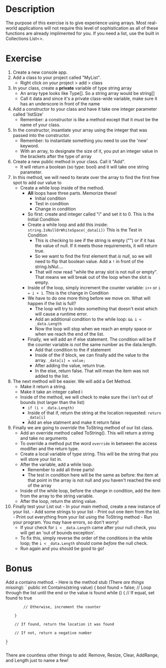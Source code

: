 # Description 
The purpose of this exercise is to give experience using arrays.  Most real-world applications will not require this level of sophistication as all of these functions are already implimented for you.
If you need a list, use the built in Collections List<>.

# Exercise 
1. Create a new console app.
2. Add a class to your project called "MyList".
	- Right click on your project > add > class
3. In your class, create a **private** variable of type string array
	- An array type looks like Type[].  So a string array would be string[]
	- Call it data and since it's a private class-wide variable, make sure it has an underscore in front of the name
4. Add a constructor to your class and have it take one integer parameter called 'listSize'
	- Remember: a constructor is like a method except that it _must_ be the name of your class.
5. In the constructor, insantiate your array using the integer that was passed into the constructor.
	- Remember: to instantiate something you need to use the 'new' keyword.
	- With an array, to designate the size of it, you put an integer value in the brackets after the type of array
6. Create a new public method in your class.  Call it "Add".
	- It will return a boolean (so type: bool) and it will take one string parameter.
7. In this method, we will need to iterate over the array to find the first free spot to add our value to
	- Create a while loop inside of the method.
		- **All** loops have three parts. Memorize these!  
			- Initial condition
			- Test in condition
			- Change in condition
		- So first: create and integer called "i" and set it to 0.  This is the Initial Condition
		- Create a while loop and add this inside: `string.IsNullOrWhiteSpace(_data[i])`  This is the Test in Condition
			- This is checking to see if the string is empty ("") or if it has the value of null.  If it meets those requirements, it will return true.
			- So we want to find the first element that _is null_, so we will need to flip that boolean value.  Add a `!` in front of the string.IsNul....
			- That will now read "while the array slot is not null or empty".  That means we will break out of the loop when the slot is empty.
		- Inside of the loop, simply increment the counter variable: `i++` or `i = i + 1`.  This is the change in Condition
		- We have to do one more thing before we move on.  What will happen if the list is full?
			- The loop will try to index something that doesn't exist which will cause a runtime error.
			- Add an additional condition to the while loop: `&& i < _data.Length`
			- Now the loop will stop when we reach an empty space or when we reach the end of the list.
		- Finally, we will add an if else statement.  The condition will be if the counter variable _is not_ the same number as the data.length.
			- Add that condition to the if statement
			- Inside of the if block, we can finally add the value to the array.  `_data[i] = value;`
			- After adding the value, return true.
			- In the else, return false.  That will mean the item was not added to the list.
8. The next method will be easier.  We will add a Get Method.
	- Make it return a string.
	- Make it take an integer called i
	- Inside of the method, we will check to make sure the i isn't out of bounds (not larger than the list)
		- `if (i < _data.Length)`
		- Inside of that if, return the string at the location requested: `return _data[i]`
		- Add an else statment and make it return false
9. Finally we are going to _override_ the ToString method of our list class.
	- Add an override method called ToString().  This will return a string and take no arguments
	- To override a method put the word `override` in between the access modifier and the return type.
	- Create a local variable of type string.  This will be the string that you will store your list in.
	- After the variable, add a while loop.
		- Remember to add all three parts!
		- The test in condition here will be the same as before: the item at that point in the array is not null and you haven't reached the end of the array
	- Inside of the while loop, before the change in condition, add the item from the array to the string variable.
	- After the loop, return the string value.
10.  Finally test your List out
	- In your main method, create a new instance of your list.
	- Add some strings to your list
	- Print out one item from the list.
	- Print out everything from your list using the ToString method
	- Run your program.  You may have errors, so don't worry!
		- If your check for `i < _data.Length` came after your null check, you will get an 'out of bounds exception'.
		- To fix this, simply reverse the order of the conditions in the while loop; the `i < _data.Length` should come _before_ the null check.
		- Run again and you should be good to go!


# Bonus

Add a contains method.
	- Here is the method stub (There *are things missing*): 
	`
	public int Contains(string value) 
	{ 
		bool found = false;
		// Loop through the list until the end or the value is found
		while ()
		{
			// If equal, set found to true

			// Otherwise, increment the counter

		}

		// If found, return the location it was found

		// If not, return a negative number
					
	}
	`

There are countless other things to add: Remove, Resize, Clear, AddRange, and Length just to name a few!
